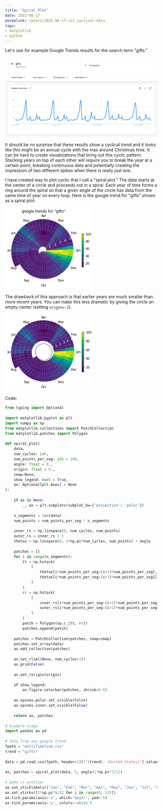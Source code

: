 ```yaml
---
title: 'Spiral Plot'
date: 2022-06-17
permalink: /posts/2022-06-17-vis_cyclical-data
tags:
- matplotlib
- python
---
```


Let's use for example Google Trends results for the search term "gifts."

![img.png](img.png)

It should be no surprise that these results show a cyclical trend
and it looks like this might be an annual cycle with the max around 
Christmas time. It can be hard to create visualizations that bring out
this cyclic pattern. Stacking years on top of each other will require
you to break the year at a certain point, breaking continuous data and
potentially creating the impression of two different spikes when there
is really just one.


I have created way to plot cyclic that I call a "spiral plot."
The data starts at the center of a circle and proceeds out in a spiral.
Each year of time forms a ring around the spiral so that a given angle 
of the circle has data from the same time of year on every loop. Here
is the google trend for "gifts" shown as a spiral plot:

![img_1.png](./img_1.png)

The drawback of this approach is that earlier years are much smaller
than more recent years. You can make this less dramatic by giving the circle an
empty center (setting `origin=-2`).

![img_3.png](img_3.png)

Code:

```python
from typing import Optional

import matplotlib.pyplot as plt
import numpy as np
from matplotlib.collections import PatchCollection
from matplotlib.patches import Polygon

def spiral_plot(
    data,
    num_cycles: int,
    num_points_per_seg: int = 100,
    angle: float = 0.,
    origin: float = 0.,
    cmap=None,
    show_legend: bool = True,
    ax: Optional[plt.Axes] = None
):
    
    if ax is None:
        _, ax = plt.subplots(subplot_kw={'projection': 'polar'})
    
    n_segments = len(data)
    num_points = num_points_per_seg * n_segments
    
    inner_rs = np.linspace(0, num_cycles, num_points)
    outer_rs = inner_rs + 1
    thetas = np.linspace(0, 2*np.pi*num_cycles, num_points) + angle

    patches = []
    for i in range(n_segments):
        tt = np.hstack(
            (
                thetas[i*num_points_per_seg:(i+1)*num_points_per_seg],
                thetas[i*num_points_per_seg:(i+1)*num_points_per_seg][::-1]
            )
        )
        rr = np.hstack(
            (
                inner_rs[i*num_points_per_seg:(i+1)*num_points_per_seg],
                outer_rs[i*num_points_per_seg:(i+1)*num_points_per_seg][::-1]
            )
        )
        patch = Polygon(np.c_[tt, rr])
        patches.append(patch)

    patches = PatchCollection(patches, cmap=cmap)
    patches.set_array(data)
    ax.add_collection(patches)
    
    ax.set_rlim((None, num_cycles+1))
    ax.grid(False)
    
    ax.set_rorigin(origin)
    
    if show_legend:
        ax.figure.colorbar(patches, shrink=0.6)
        
    ax.spines.polar.set_visible(False)
    ax.spines.inner.set_visible(False)
    
    return ax, patches

# Example usage
import pandas as pd

# data from any google trend
fpath = "multiTimeline.csv"
trend = "gifts"

data = pd.read_csv(fpath, header=1)[f"{trend}: (United States)"].values

ax, patches = spiral_plot(data, 5, angle=2*np.pi*7/12)

# make it prettier
ax.set_xticklabels(["Jan", "Feb", "Mar", "Apr", "May", "Jun", "Jul", "Aug", "Sep", "Oct", "Nov", "Dec"])
ax.set_xticks([2*np.pi*i/12 for i in range(0, 12)])
ax.tick_params(axis='x', which='major', pad=-5)
ax.tick_params(axis='y', colors='white')
```